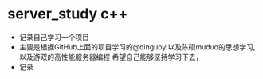 # server_study c++
- 记录自己学习一个项目
- 主要是根据GitHub上面的项目学习的@qinguoyi以及陈硕muduo的思想学习,以及游双的高性能服务器编程
希望自己能够坚持学习下去，
- 记录
